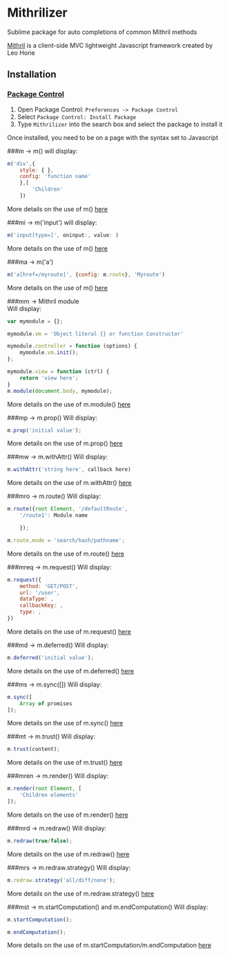 # Mithrilizer
Sublime package for auto completions of common Mithril methods

[Mithril](http://lhorie.github.io/mithril/index.html) is a client-side MVC lightweight Javascript framework created by Leo Horie

## Installation

### [Package Control](https://sublime.wbond.net/installation)

1. Open Package Control: `Preferences -> Package Control`
2. Select `Package Control: Install Package`
3. Type `Mithrilizer` into the search box and select the package to install it

Once installed, you need to be on a page with the syntax set to Javascript

###m -> m()
will display:
```javascript
m('div',{
	style: { }, 
	config: 'function name'
	},[
		'Children'
	])
```
More details on the use of m() [here](http://lhorie.github.io/mithril/mithril.html)  

###mi -> m('input')
will display:
```javascript
m('input[type=]', oninput:, value: )
```
More details on the use of m() [here](http://lhorie.github.io/mithril/mithril.html)

###ma -> m('a')
```javascript 
m('a[href=/myroute]', {config: m.route}, 'Myroute')
```
More details on the use of m() [here](http://lhorie.github.io/mithril/mithril.html)

###mm -> Mithril module  
Will display:
```javascript
var mymodule = {};

mymodule.vm = 'Object literal {} or function Constructor'

mymodule.controller = function (options) {
	mymodule.vm.init();
};

mymodule.view = function (ctrl) {
	return 'view here';
}
m.module(document.body, mymodule);
```
More details on the use of m.module() [here](http://lhorie.github.io/mithril/mithril.module.html)

###mp -> m.prop()
Will display:
```javascript
m.prop('initial value');
```
More details on the use of m.prop() [here](http://lhorie.github.io/mithril/mithril.prop.html)

###mw -> m.withAttr()
Will display:
```javascript
m.withAttr('string here', callback here)
```
More details on the use of m.withAttr() [here](http://lhorie.github.io/mithril/mithril.withAttr.html)

###mro -> m.route()
Will display:
```javascript
m.route({root Element, '/defaultRoute',
	'/route1': Module name

	});

m.route.mode = 'search/hash/pathname';
```
More details on the use of m.route() [here](http://lhorie.github.io/mithril/mithril.route.html)

###mreq -> m.request()
Will display:
```javascript
m.request({
	method: 'GET/POST',
	url: '/user',
	dataType: ,
	callbackKey: ,
	type: ,
})
```
More details on the use of m.request() [here](http://lhorie.github.io/mithril/mithril.request.html)

###md -> m.deferred()
Will display:
```javascript
m.deferred('initial value');
```
More details on the use of m.deferred() [here](http://lhorie.github.io/mithril/mithril.deferred.html)

###ms -> m.sync([])
Will display:
```javascript
m.sync([
	Array of promises
]);
```
More details on the use of m.sync() [here](http://lhorie.github.io/mithril/mithril.sync.html)

###mt -> m.trust()
Will display:
```javascript
m.trust(content);
```
More details on the use of m.trust() [here](http://lhorie.github.io/mithril/mithril.trust.html)

###mren -> m.render()
Will display:
```javascript
m.render(root Element, [
	'Children elements'
]);
```
More details on the use of m.render() [here](http://lhorie.github.io/mithril/mithril.render.html)

###mrd -> m.redraw()
Will display:
```javascript
m.redraw(true/false);
```
More details on the use of m.redraw() [here](http://lhorie.github.io/mithril/mithril.redraw.html)

###mrs -> m.redraw.strategy()
Will display:
```javascript
m.redraw.strategy('all/diff/none');
```
More details on the use of m.redraw.strategy() [here](http://lhorie.github.io/mithril/mithril.redraw.html#strategy)

###mst -> m.startComputation() and m.endComputation()
Will display:
```javascript
m.startComputation();

m.endComputation();
```
More details on the use of m.startComputation/m.endComputation [here](http://lhorie.github.io/mithril/mithril.computation.html)